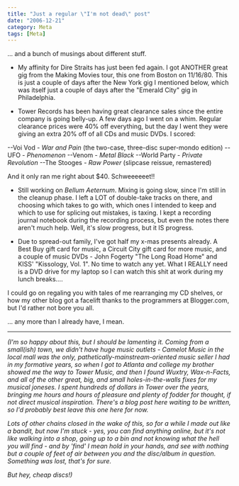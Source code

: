 ```yaml
---
title: "Just a regular \"I'm not dead\" post"
date: "2006-12-21"
category: Meta
tags: [Meta]
---
```


... and a bunch of musings about different stuff.

- My affinity for Dire Straits has just been fed again. I got ANOTHER great gig from the Making Movies tour, this one from Boston on 11/16/80. This is just a couple of days after the New York gig I mentioned below, which was itself just a couple of days after the "Emerald City" gig in Philadelphia.

- Tower Records has been having great clearance sales since the entire company is going belly-up. A few days ago I went on a whim. Regular clearance prices were 40% off everything, but the day I went they were giving an extra 20% off of all CDs and music DVDs. I scored:

--Voi Vod - *War and Pain* (the two-case, three-disc super-mondo edition) 
--UFO - *Phenomenon* 
--Venom - *Metal Black* 
--World Party - *Private Revolution* 
--The Stooges - *Raw Power* (slipcase reissue, remastered)

And it only ran me right about $40. Schweeeeeet!!

- Still working on *Bellum Aeternum*. Mixing is going slow, since I'm still in the cleanup phase. I left a LOT of double-take tracks on there, and choosing which takes to go with, which ones I intended to keep and which to use for splicing out mistakes, is taxing. I kept a recording journal notebook during the recording process, but even the notes there aren't much help. Well, it's slow progress, but it IS progress.

- Due to spread-out family, I've got half my x-mas presents already. A Best Buy gift card for music, a Circuit City gift card for more music, and a couple of music DVDs - John Fogerty "The Long Road Home" and KISS' "Kissology, Vol. 1". No time to watch any yet. What I REALLY need is a DVD drive for my laptop so I can watch this shit at work during my lunch breaks....

I could go on regaling you with tales of me rearranging my CD shelves, or how my other blog got a facelift thanks to the programmers at Blogger.com, but I'd rather not bore you all.

... any more than I already have, I mean.

***

*(I'm so happy about this, but I should be lamenting it. Coming from a small(ish) town, we didn't have huge music outlets - Camelot Music in the local mall was the only, pathetically-mainstream-oriented music seller I had in my formative years, so when I got to Atlanta and college my brother showed me the way to Tower Music, and then I found Wuxtry, Wax-n-Facts, and all of the other great, big, and small holes-in-the-walls fixes for my musical joneses. I spent hundreds of dollars in Tower over the years, bringing me hours and hours of pleasure and plenty of fodder for thought, if not direct musical inspiration. There's a blog post here waiting to be written, so I'd probably best leave this one here for now.*

*Lots of other chains closed in the wake of this, so for a while I made out like a bandit, but now I'm stuck - yes, you can find anything online, but it's not like walking into a shop, going up to a bin and not knowing what the hell you will find - and by 'find' I mean hold in your hands, and see with nothing but a couple of feet of air between you and the disc/album in question. Something was lost, that's for sure.*

*But hey, cheap discs!)*
